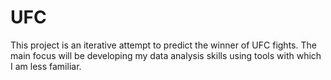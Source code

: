 # UFC

This project is an iterative attempt to predict the winner of UFC fights. The main focus will be developing my data analysis skills using tools with which I am less familiar.
